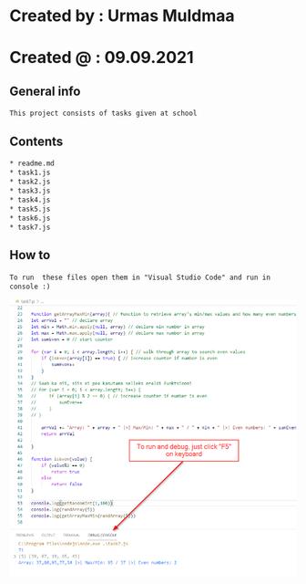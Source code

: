 # Created by : Urmas Muldmaa
# Created @  : 09.09.2021

## General info
    This project consists of tasks given at school
## Contents
    * readme.md
    * task1.js
    * task2.js
    * task3.js
    * task4.js
    * task5.js
    * task6.js
    * task7.js

## How to
    To run  these files open them in "Visual Studio Code" and run in console :)
![testing_scripts](images/testing_scripts.png)
